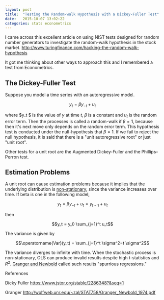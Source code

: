 ```yaml
---
layout: post
title:  "Testing the Random-walk Hypothesis with a Dickey-Fuller Test"
date:   2015-10-07 13:02:22
categories: stats econometrics
---
```


I came across this excellent article on using NIST tests designed for random number generators to investigate the random-walk hypothesis in the stock market. http://www.turingfinance.com/hacking-the-random-walk-hypothesis

It got me thinking about other ways to approach this and I remembered a test from Econometrics.

## The Dickey-Fuller Test

Suppose you model a time series with an autoregressive model.

$$y_t = \beta y_{-t} + u_t$$

where  $y_t $ is the value of $y$ at time $t$, $\beta$ is a constant and $u_t$ is the random error term. Then the processes is called a random-walk if $\beta=1$, because then it's next move only depends on the random error term. This hypothesis test is conducted under the null-hypothesis that $\beta=1$. If we fail to reject the null hypothesis, it is said that there is a "unit autoregressive root" or just "unit root".

Other tests for a unit root are the Augmented Dickey-Fuller and the Phillips–Perron test.

## Estimation Problems

A unit root can cause estimation problems because it implies that the underlying distribution is [non-stationary](https://en.wikipedia.org/wiki/Stationary_process), since the variance increases over time. If beta is one in the following model,

$$y_t = \beta y_{-t} + u_t = y_{t-1} + u_t$$

then

$$y_t = y_0 \sum_{j=1}^t u_t$$

The variance is given by

$$\operatorname{Var}(y_t) = \sum_{j=1}^t \sigma^2=t \sigma^2$$

The variance diverges to infinite with time. When the stochastic process is non-stationary, OLS can produce invalid results despite high t-statistics and $R^2$. [Granger and Newbold](http://wolfweb.unr.edu/~zal/STAT758/Granger_Newbold_1974.pdf) called such results "spurrious regressions."



References

Dicky Fuller https://www.jstor.org/stable/2286348?&seq=1

Granger http://wolfweb.unr.edu/~zal/STAT758/Granger_Newbold_1974.pdf